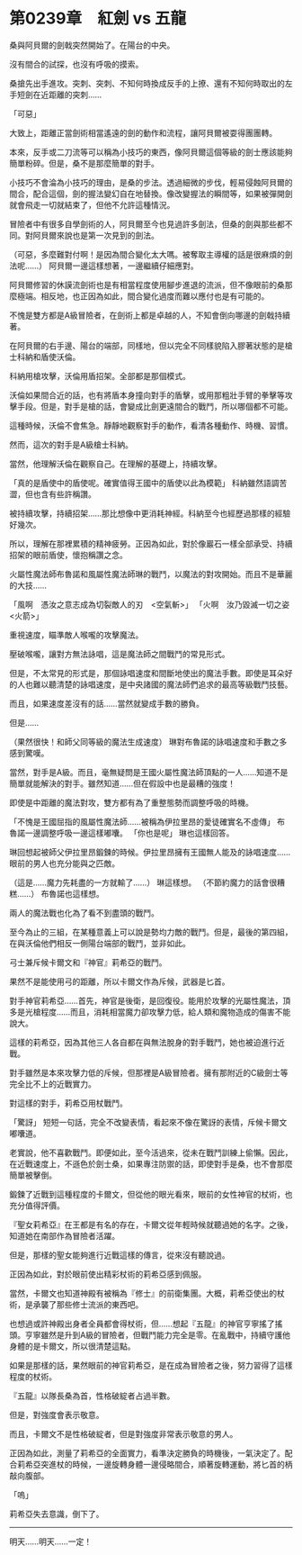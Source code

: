 # 第0239章　紅劍 vs 五龍

桑與阿貝爾的劍戟突然開始了。在陽台的中央。

沒有間合的試探，也沒有呼吸的摸索。

桑搶先出手進攻。突刺、突刺、不知何時換成反手的上撩、還有不知何時取出的左手短劍在近距離的突刺……

「可惡」

大致上，距離正當劍術相當遙遠的劍的動作和流程，讓阿貝爾被耍得團團轉。

本來，反手或二刀流等可以稱為小技巧的東西，像阿貝爾這個等級的劍士應該能夠簡單粉碎。但是，桑不是那麼簡單的對手。

小技巧不會淪為小技巧的理由，是桑的步法。透過細微的步伐，輕易侵蝕阿貝爾的間合，配合這個，劍的握法變幻自在地替換。像改變握法的瞬間等，如果被彈開劍就會飛走一切就結束了，但他不允許這種情況。

冒險者中有很多自學劍術的人，阿貝爾至今也見過許多劍法，但桑的劍與那些都不同。對阿貝爾來說也是第一次見到的劍法。

（可惡，多麼難對付啊！是因為間合變化太大嗎。被奪取主導權的話是很麻煩的劍法呢……）
阿貝爾一邊這樣想著，一邊繼續仔細應對。

阿貝爾修習的休謨流劍術也是有相當程度使用腳步進退的流派，但不像眼前的桑那麼極端。相反地，也正因為如此，間合變化過度而難以應付也是有可能的。

不愧是雙方都是A級冒險者，在劍術上都是卓越的人，不知會倒向哪邊的劍戟持續著。

在阿貝爾的右手邊、陽台的端部，同樣地，但以完全不同樣貌陷入膠著狀態的是槍士科納和盾使沃倫。

科納用槍攻擊，沃倫用盾招架。全部都是那個模式。

沃倫如果間合近的話，也有將盾本身撞向對手的盾擊，或用那粗壯手臂的拳擊等攻擊手段。但是，對手是槍的話，會變成比劍更遠間合的戰鬥，所以哪個都不可能。

這種時候，沃倫不會焦急。靜靜地觀察對手的動作，看清各種動作、時機、習慣。

然而，這次的對手是A級槍士科納。

當然，他理解沃倫在觀察自己。在理解的基礎上，持續攻擊。

「真的是盾使中的盾使呢。確實值得王國中的盾使以此為模範」
科納雖然語調苦澀，但也含有些許稱讚。

被持續攻擊，持續招架……那比想像中更消耗神經。科納至今也經歷過那樣的經驗好幾次。

所以，理解在那裡累積的精神疲勞。正因為如此，對於像巖石一樣全部承受、持續招架的眼前盾使，懷抱稱讚之念。

火屬性魔法師布魯諾和風屬性魔法師琳的戰鬥，以魔法的對攻開始。而且不是華麗的大技……

「風啊　憑汝之意志成為切裂敵人的刃　<空氣斬>」
「火啊　汝乃毀滅一切之姿　<火箭>」

重視速度，瞄準敵人喉嚨的攻擊魔法。

壓破喉嚨，讓對方無法詠唱，這是魔法師之間戰鬥的常見形式。

但是，不太常見的形式是，那個詠唱速度和間斷地使出的魔法手數。即使是耳朵好的人也難以聽清楚的詠唱速度，是中央諸國的魔法師們追求的最高等級戰鬥技藝。

而且，如果速度差沒有的話……當然就變成手數的勝負。

但是……

（果然很快！和師父同等級的魔法生成速度）
琳對布魯諾的詠唱速度和手數之多感到驚嘆。

當然，對手是A級。而且，毫無疑問是王國火屬性魔法師頂點的一人……知道不是簡單就能解決的對手。雖然知道……但在假設中也是最糟的強度！

即使是中距離的魔法對攻，雙方都有為了重整態勢而調整呼吸的時機。

「不愧是王國屈指的風屬性魔法師……被稱為伊拉里昂的愛徒確實名不虛傳」
布魯諾一邊調整呼吸一邊這樣嘟囔。
「你也是呢」
琳也這樣回答。

琳回想起被師父伊拉里昂鍛鍊的時候。伊拉里昂擁有王國無人能及的詠唱速度……眼前的男人也充分能與之匹敵。

（這是……魔力先耗盡的一方就輸了……）
琳這樣想。
（不節約魔力的話會很糟糕……）
布魯諾也這樣想。

兩人的魔法戰也化為了看不到盡頭的戰鬥。

至今為止的三組，在某種意義上可以說是勢均力敵的戰鬥。但是，最後的第四組，在與沃倫他們相反一側陽台端部的戰鬥，並非如此。

弓士兼斥候卡爾文和『神官』莉希亞的戰鬥。

果然不是能使用弓的距離，所以卡爾文作為斥候，武器是匕首。

對手神官莉希亞……首先，神官是後衛，是回復役。能用於攻擊的光屬性魔法，頂多是光槍程度……而且，消耗相當魔力卻攻擊力低，給人類和魔物造成的傷害不能說大。

這樣的莉希亞，因為其他三人各自都在與無法脫身的對手戰鬥，她也被迫進行近戰。

對手雖然是本來攻擊力低的斥候，但那裡是A級冒險者。擁有那附近的C級劍士等完全比不上的近戰實力。

對這樣的對手，莉希亞用杖戰鬥。

「驚訝」
短短一句話，完全不改變表情，看起來不像在驚訝的表情，斥候卡爾文嘟囔道。

老實說，他不喜歡戰鬥。即便如此，至今活過來，從未在戰鬥訓練上偷懶。因此，在近戰速度上，不遜色於劍士桑，如果專注防禦的話，即使對手是桑，也不會那麼簡單被擊倒。

鍛鍊了近戰到這種程度的卡爾文，但從他的眼光看來，眼前的女性神官的杖術，也充分值得評價。

『聖女莉希亞』在王都是有名的存在，卡爾文從年輕時候就聽過她的名字。之後，知道她在南部作為冒險者活躍。

但是，那樣的聖女能夠進行近戰這樣的傳言，從來沒有聽說過。

正因為如此，對於眼前使出精彩杖術的莉希亞感到佩服。

當然，卡爾文也知道神殿有被稱為『修士』的前衛集團。大概，莉希亞使出的杖術，是承襲了那些修士流派的東西吧。

也想過或許神殿出身者全員都會得杖術，但……想起『五龍』的神官亨寧搖了搖頭。亨寧雖然是升到A級的冒險者，但戰鬥能力完全是零。在亂戰中，持續守護他身體的是卡爾文，所以很清楚這點。

如果是那樣的話，果然眼前的神官莉希亞，是在成為冒險者之後，努力習得了這樣程度的杖術。

『五龍』以隊長桑為首，性格破綻者占過半數。

但是，對強度會表示敬意。

而且，卡爾文不是性格破綻者，但是對強度非常表示敬意的男人。

正因為如此，測量了莉希亞的全面實力，看準決定勝負的時機後，一氣決定了。配合莉希亞突進杖的時候，一邊旋轉身體一邊侵略間合，順著旋轉運動，將匕首的柄敲向腹部。

「嗚」

莉希亞失去意識，倒下了。

---

明天……明天……一定！